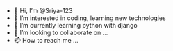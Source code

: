 - 👋 Hi, I’m @Sriya-123
- 👀 I’m interested in coding, learning new technologies 
- 🌱 I’m currently learning python with django 
- 💞️ I’m looking to collaborate on ...
- 📫 How to reach me ...

<!---
Sriya-123/Sriya-123 is a ✨ special ✨ repository because its `README.md` (this file) appears on your GitHub profile.
You can click the Preview link to take a look at your changes.
--->
